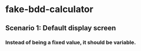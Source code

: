 # fake-bdd-calculator

## Scenario 1: Default display screen
### Instead of being a fixed value, it should be variable.
